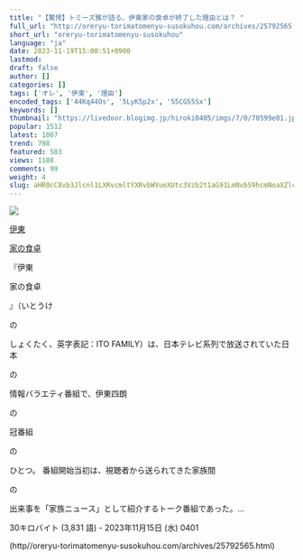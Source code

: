 ```yaml
---
title: "【驚愕】トミーズ雅が語る、伊東家の食卓が終了した理由とは？ "
full_url: "http://oreryu-torimatomenyu-susokuhou.com/archives/25792565.html"
short_url: "oreryu-torimatomenyu-susokuhou"
language: "ja"
date: 2023-11-19T15:00:51+0900
lastmod: 
draft: false
author: []
categories: []
tags: ['オレ', '伊東', '理由']
encoded_tags: ['44Kq44Os', '5LyK5p2x', '55CG55Sx']
keywords: []
thumbnail: "https://livedoor.blogimg.jp/hiroki0405/imgs/7/0/70599e01.jpg"
popular: 1512
latest: 1007
trend: 798
featured: 583
views: 1188
comments: 99
weight: 4
slug: aHR0cC8vb3Jlcnl1LXRvcmltYXRvbWVueXUtc3Vzb2t1aG91LmNvbS9hcmNoaXZlcy8yNTc5MjU2NS5odG1s
---
```


![](https://livedoor.blogimg.jp/hiroki0405/imgs/7/0/70599e01.jpg)

<div><a title='伊東家の食卓' href='https//ja.wikipedia.org/wiki/%E4%BC%8A%E6%9D%B1%E5%AE%B6%E3%81%AE%E9%A3%9F%E5%8D%93' target='_blank'>伊東<p>家の食卓</p></a> <p class='searchresult'>『伊東<p>家の食卓</p>』（いとうけ<p>の</p>しょくたく、英字表記：ITO FAMILY）は、日本テレビ系列で放送されていた日本<p>の</p>情報バラエティ番組で、伊東四朗<p>の</p>冠番組<p>の</p>ひとつ。 番組開始当初は、視聴者から送られてきた家族間<p>の</p>出来事を「家族ニュース」として紹介するトーク番組であった。…</p> <p class='mw-search-result-data'>30キロバイト (3,831 語) - 2023年11月15日 (水) 0401</p></div>

(http//oreryu-torimatomenyu-susokuhou.com/archives/25792565.html)
